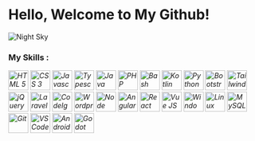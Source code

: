 # Hello, Welcome to My Github!

<img src="https://source.unsplash.com/1366x384?night-sky" alt="Night Sky">

### My Skills :

<i><img src="https://cdn.jsdelivr.net/gh/devicons/devicon/icons/html5/html5-original.svg" alt="HTML 5" height="40"></i>
<i><img src="https://cdn.jsdelivr.net/gh/devicons/devicon/icons/css3/css3-original.svg" alt="CSS 3" height="40"></i>
<i><img src="https://cdn.jsdelivr.net/gh/devicons/devicon/icons/javascript/javascript-original.svg" alt="Javascript" height="40"></i>
<i><img src="https://cdn.jsdelivr.net/gh/devicons/devicon/icons/typescript/typescript-original.svg" alt="Typescript" height="40"></i>
<i><img src="https://cdn.jsdelivr.net/gh/devicons/devicon/icons/java/java-original.svg" alt="Java" height="40"></i>
<i><img src="https://cdn.jsdelivr.net/gh/devicons/devicon/icons/php/php-original.svg" alt="PHP" height="40"></i>
<i><img src="https://cdn.jsdelivr.net/gh/devicons/devicon/icons/bash/bash-original.svg" alt="Bash" height="40"></i>
<i><img src="https://cdn.jsdelivr.net/gh/devicons/devicon/icons/kotlin/kotlin-original.svg" alt="Kotlin" height="40"></i>
<i><img src="https://cdn.jsdelivr.net/gh/devicons/devicon/icons/python/python-original.svg" alt="Python" height="40"></i>
<i><img src="https://cdn.jsdelivr.net/gh/devicons/devicon/icons/bootstrap/bootstrap-original.svg" alt="Bootstrap" height="40"></i>
<i><img src="https://cdn.jsdelivr.net/gh/devicons/devicon/icons/tailwindcss/tailwindcss-plain.svg" alt="Tailwind CSS" height="40"></i>
<i><img src="https://cdn.jsdelivr.net/gh/devicons/devicon/icons/jquery/jquery-original.svg" alt="jQuery" height="40"></i>
<i><img src="https://cdn.jsdelivr.net/gh/devicons/devicon/icons/laravel/laravel-plain.svg" alt="Laravel" height="40"></i>
<i><img src="https://cdn.jsdelivr.net/gh/devicons/devicon/icons/codeigniter/codeigniter-plain.svg" alt="CodeIgniter" height="40"></i>
<i><img src="https://cdn.jsdelivr.net/gh/devicons/devicon/icons/wordpress/wordpress-plain.svg" alt="Wordpress" height="40"></i>
<i><img src="https://cdn.jsdelivr.net/gh/devicons/devicon/icons/nodejs/nodejs-original.svg" alt="Node JS" height="40"></i>
<i><img src="https://cdn.jsdelivr.net/gh/devicons/devicon/icons/angularjs/angularjs-original.svg" alt="Angular JS" height="40"></i>
<i><img src="https://cdn.jsdelivr.net/gh/devicons/devicon/icons/react/react-original.svg" alt="React" height="40"></i>
<i><img src="https://cdn.jsdelivr.net/gh/devicons/devicon/icons/vuejs/vuejs-original.svg" alt="Vue JS" height="40"></i>
<i><img src="https://cdn.jsdelivr.net/gh/devicons/devicon/icons/windows8/windows8-original.svg" alt="Windows 8" height="40"></i>
<i><img src="https://cdn.jsdelivr.net/gh/devicons/devicon/icons/linux/linux-original.svg" alt="Linux" height="40"></i>
<i><img src="https://cdn.jsdelivr.net/gh/devicons/devicon/icons/mysql/mysql-original.svg" alt="MySQL" height="40"></i>
<i><img src="https://cdn.jsdelivr.net/gh/devicons/devicon/icons/git/git-original.svg" alt="Git" height="40"></i>
<i><img src="https://cdn.jsdelivr.net/gh/devicons/devicon/icons/vscode/vscode-original.svg" alt="VS Code" height="40"></i>
<i><img src="https://cdn.jsdelivr.net/gh/devicons/devicon/icons/androidstudio/androidstudio-original.svg" alt="Android Studio" height="40"></i>
<i><img src="https://cdn.jsdelivr.net/gh/devicons/devicon/icons/godot/godot-original.svg" alt="Godot" height="40"></i>

<script type='text/javascript' src='https://cdn.trakteer.id/js/embed/trbtn.min.js'></script><script type='text/javascript'>(function(){var trbtnId=trbtn.init('Dukung Saya di Trakteer','#be1e2d','https://trakteer.id/izardaffa','https://cdn.trakteer.id/images/embed/trbtn-icon.png','40');trbtn.draw(trbtnId);})();</script>